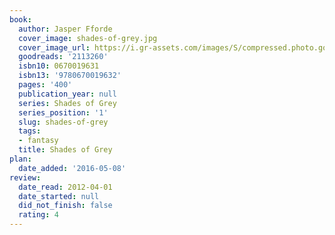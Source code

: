 ```yaml
---
book:
  author: Jasper Fforde
  cover_image: shades-of-grey.jpg
  cover_image_url: https://i.gr-assets.com/images/S/compressed.photo.goodreads.com/books/1327563734l/2113260._SX98_.jpg
  goodreads: '2113260'
  isbn10: 0670019631
  isbn13: '9780670019632'
  pages: '400'
  publication_year: null
  series: Shades of Grey
  series_position: '1'
  slug: shades-of-grey
  tags:
  - fantasy
  title: Shades of Grey
plan:
  date_added: '2016-05-08'
review:
  date_read: 2012-04-01
  date_started: null
  did_not_finish: false
  rating: 4
---
```

